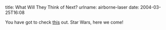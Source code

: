 title: What Will They Think of Next?
urlname: airborne-laser
date: 2004-03-25T16:08

You have got to check [this](http://www.boeing.com/defense-space/military/abl/index.html) out. Star Wars, here we come!